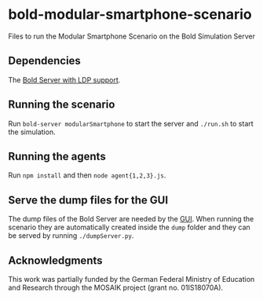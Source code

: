# bold-modular-smartphone-scenario
Files to run the Modular Smartphone Scenario on the Bold Simulation Server

## Dependencies
The [Bold Server with LDP support](https://github.com/wintechis/bold-server-ldp).

## Running the scenario
Run `bold-server modularSmartphone` to start the server and `./run.sh` to start the simulation.

## Running the agents
Run `npm install` and then `node agent{1,2,3}.js`.

## Serve the dump files for the GUI
The dump files of the Bold Server are needed by the [GUI](https://github.com/wintechis/bold-mss-gui). When running the scenario they are automatically created inside the `dump` folder and they can be served by running `./dumpServer.py`.

## Acknowledgments

This work was partially funded by the German Federal Ministry of Education and Research through the MOSAIK project (grant no. 01IS18070A).
